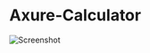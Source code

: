 # Axure-Calculator
![Screenshot](https://github.com/user-attachments/assets/cf93e77b-958c-4cbc-8061-3b0e4a55897a)
